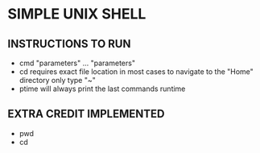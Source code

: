 # SIMPLE UNIX SHELL

## INSTRUCTIONS TO RUN
 * cmd "parameters" ... "parameters"
 * cd requires exact file location in most cases to navigate to the "Home" directory only type "~"
 * ptime will always print the last commands runtime


## EXTRA CREDIT IMPLEMENTED
 * pwd
 * cd
